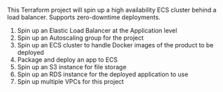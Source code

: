 This Terraform project will spin up a high availability ECS cluster behind a load balancer. Supports zero-downtime deployments.

1. Spin up an Elastic Load Balancer at the Application level
2. Spin up an Autoscaling group for the project
3. Spin up an ECS cluster to handle Docker images of the product to be deployed
4. Package and deploy an app to ECS
5. Spin up an S3 instance for file storage
6. Spin up an RDS instance for the deployed application to use
7. Spin up multiple VPCs for this project
